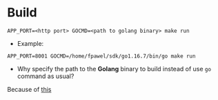 # Build
```
APP_PORT=<http port> GOCMD=<path to golang binary> make run 
```
- Example:
```
APP_PORT=8001 GOCMD=/home/fpawel/sdk/go1.16.7/bin/go make run 
```

- Why specify the path to the **Golang** binary to build instead of use `go` command as usual?

Because of [this](https://github.com/maxence-charriere/go-app/issues/569)